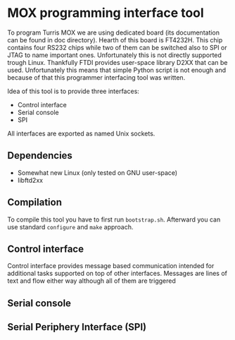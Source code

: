 MOX programming interface tool
==============================
To program Turris MOX we are using dedicated board (its documentation can be found
in doc directory). Hearth of this board is FT4232H. This chip contains four RS232
chips while two of them can be switched also to SPI or JTAG to name important
ones. Unfortunately this is not directly supported trough Linux. Thankfully FTDI
provides user-space library D2XX that can be used. Unfortunately this means that
simple Python script is not enough and because of that this programmer interfacing
tool was written.

Idea of this tool is to provide three interfaces:
* Control interface
* Serial console
* SPI

All interfaces are exported as named Unix sockets.

Dependencies
------------
* Somewhat new Linux (only tested on GNU user-space)
* libftd2xx

Compilation
-----------
To compile this tool you have to first run `bootstrap.sh`. Afterward you can use
standard `configure` and `make` approach.

Control interface
-----------------
Control interface provides message based communication intended for additional
tasks supported on top of other interfaces. Messages are lines of text and flow
either way although all of them are triggered 

Serial console
--------------

Serial Periphery Interface (SPI)
--------------------------------
